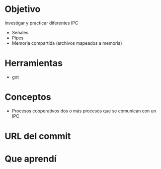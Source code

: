 # Objetivo
Investigar y practicar diferentes IPC
+ Señales
+ Pipes
+ Memoria compartida (archivos mapeados a memoria)

# Herramientas
+ got

# Conceptos
+ Procesos cooperativos
   dos o más procesos que se comunican con un IPC

# URL del commit

# Que aprendí



